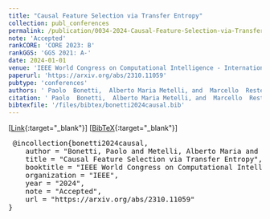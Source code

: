 ```yaml
---
title: "Causal Feature Selection via Transfer Entropy"
collection: publ_conferences
permalink: /publication/0034-2024-Causal-Feature-Selection-via-Transfer-Entropy
note: 'Accepted'
rankCORE: 'CORE 2023: B'
rankGGS: 'GGS 2021: A-'
date: 2024-01-01
venue: 'IEEE World Congress on Computational Intelligence - International Joint Conference on Neural Networks (IJCNN)'
paperurl: 'https://arxiv.org/abs/2310.11059'
pubtype: 'conferences'
authors: ' Paolo  Bonetti,  Alberto Maria Metelli, and  Marcello  Restelli'
citation: ' Paolo  Bonetti,  Alberto Maria Metelli, and  Marcello  Restelli&quot;Causal Feature Selection via Transfer Entropy.&quot; IEEE World Congress on Computational Intelligence - International Joint Conference on Neural Networks (IJCNN), 2024'
bibtexfile: '/files/bibtex/bonetti2024causal.bib'
---
```

 [[Link](https://arxiv.org/abs/2310.11059){:target="_blank"}] [[BibTeX](/files/bibtex/bonetti2024causal.bib){:target="_blank"}] 
<pre> @incollection{bonetti2024causal,
    author = "Bonetti, Paolo and Metelli, Alberto Maria and Restelli, Marcello",
    title = "Causal Feature Selection via Transfer Entropy",
    booktitle = "IEEE World Congress on Computational Intelligence - International Joint Conference on Neural Networks ({IJCNN})",
    organization = "IEEE",
    year = "2024",
    note = "Accepted",
    url = "https://arxiv.org/abs/2310.11059"
} </pre>
